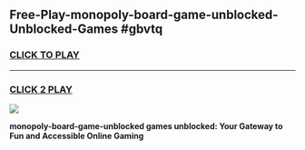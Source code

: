 
## Free-Play-monopoly-board-game-unblocked-Unblocked-Games #gbvtq
<h3>
<a href="https://news.freeplayer.one?title=monopoly-board-game-unblocked&ref=8M">CLICK TO PLAY</a></h3>
<hr>

<h3>
<a href="https://news.freeplayer.one?title=monopoly-board-game-unblocked&ref=8M">CLICK 2 PLAY</a>
  
</h3>

<a href="https://news.freeplayer.one?title=monopoly-board-game-unblocked&ref=8M"><img src="https://clearcache.store/games.png"></a>


**monopoly-board-game-unblocked games unblocked: Your Gateway to Fun and Accessible Online Gaming**

